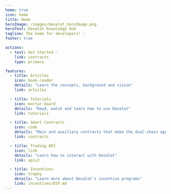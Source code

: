 ```yaml
---
home: true
icon: home
title: Home
heroImage: /images/dexalot_heroImage.png
heroText: Dexalot Knowledge Hub
tagline: The home for developers! ✨
footer: true

actions:
  - text: Get Started 💡
    link: contracts
    type: primary

features:
  - title: Articles
    icon: book-reader
    details: "Learn the concepts, background and vision"
    link: articles

  - title: Tutorials
    icon: mortar-board
    details: "Read, watch and learn how to use Dexalot"
    link: tutorials

  - title: Smart Contracts
    icon: code
    details: "Main and auxiliary contracts that make the dual-chain application"
    link: contracts

  - title: Trading API
    icon: link
    details: "Learn how to interact with Dexalot"
    link: apiv2

  - title: Incentives
    icon: trophy
    details: "Learn more about Dexalot's incentive programs"
    link: incentives/DIP.md
---
```

